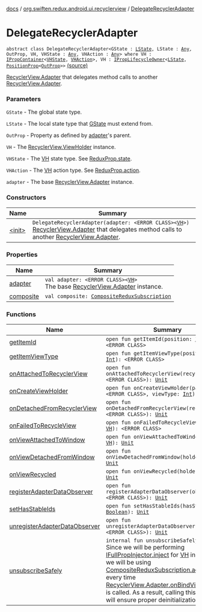 [docs](../../index.md) / [org.swiften.redux.android.ui.recyclerview](../index.md) / [DelegateRecyclerAdapter](./index.md)

# DelegateRecyclerAdapter

`abstract class DelegateRecyclerAdapter<GState : `[`LState`](index.md#LState)`, LState : `[`Any`](https://kotlinlang.org/api/latest/jvm/stdlib/kotlin/-any/index.html)`, OutProp, VH, VHState : `[`Any`](https://kotlinlang.org/api/latest/jvm/stdlib/kotlin/-any/index.html)`, VHAction : `[`Any`](https://kotlinlang.org/api/latest/jvm/stdlib/kotlin/-any/index.html)`> where VH : `[`IPropContainer`](../../org.swiften.redux.ui/-i-prop-container/index.md)`<`[`VHState`](index.md#VHState)`, `[`VHAction`](index.md#VHAction)`>, VH : `[`IPropLifecycleOwner`](../../org.swiften.redux.ui/-i-prop-lifecycle-owner/index.md)`<`[`LState`](index.md#LState)`, `[`PositionProp`](../-position-prop/index.md)`<`[`OutProp`](index.md#OutProp)`>>` [(source)](https://github.com/protoman92/KotlinRedux/tree/master/android/android-recyclerview/src/main/java/org/swiften/redux/android/ui/recyclerview/RecyclerAdapter.kt#L53)

[RecyclerView.Adapter](#) that delegates method calls to another [RecyclerView.Adapter](#).

### Parameters

`GState` - The global state type.

`LState` - The local state type that [GState](index.md#GState) must extend from.

`OutProp` - Property as defined by [adapter](adapter.md)'s parent.

`VH` - The [RecyclerView.ViewHolder](#) instance.

`VHState` - The [VH](index.md#VH) state type. See [ReduxProp.state](../../org.swiften.redux.ui/-redux-prop/state.md).

`VHAction` - The [VH](index.md#VH) action type. See [ReduxProp.action](../../org.swiften.redux.ui/-redux-prop/action.md).

`adapter` - The base [RecyclerView.Adapter](#) instance.

### Constructors

| Name | Summary |
|---|---|
| [&lt;init&gt;](-init-.md) | `DelegateRecyclerAdapter(adapter: <ERROR CLASS><`[`VH`](index.md#VH)`>)`<br>[RecyclerView.Adapter](#) that delegates method calls to another [RecyclerView.Adapter](#). |

### Properties

| Name | Summary |
|---|---|
| [adapter](adapter.md) | `val adapter: <ERROR CLASS><`[`VH`](index.md#VH)`>`<br>The base [RecyclerView.Adapter](#) instance. |
| [composite](composite.md) | `val composite: `[`CompositeReduxSubscription`](../../org.swiften.redux.core/-composite-redux-subscription/index.md) |

### Functions

| Name | Summary |
|---|---|
| [getItemId](get-item-id.md) | `open fun getItemId(position: `[`Int`](https://kotlinlang.org/api/latest/jvm/stdlib/kotlin/-int/index.html)`): <ERROR CLASS>` |
| [getItemViewType](get-item-view-type.md) | `open fun getItemViewType(position: `[`Int`](https://kotlinlang.org/api/latest/jvm/stdlib/kotlin/-int/index.html)`): <ERROR CLASS>` |
| [onAttachedToRecyclerView](on-attached-to-recycler-view.md) | `open fun onAttachedToRecyclerView(recyclerView: <ERROR CLASS>): `[`Unit`](https://kotlinlang.org/api/latest/jvm/stdlib/kotlin/-unit/index.html) |
| [onCreateViewHolder](on-create-view-holder.md) | `open fun onCreateViewHolder(parent: <ERROR CLASS>, viewType: `[`Int`](https://kotlinlang.org/api/latest/jvm/stdlib/kotlin/-int/index.html)`): `[`VH`](index.md#VH) |
| [onDetachedFromRecyclerView](on-detached-from-recycler-view.md) | `open fun onDetachedFromRecyclerView(recyclerView: <ERROR CLASS>): `[`Unit`](https://kotlinlang.org/api/latest/jvm/stdlib/kotlin/-unit/index.html) |
| [onFailedToRecycleView](on-failed-to-recycle-view.md) | `open fun onFailedToRecycleView(holder: `[`VH`](index.md#VH)`): <ERROR CLASS>` |
| [onViewAttachedToWindow](on-view-attached-to-window.md) | `open fun onViewAttachedToWindow(holder: `[`VH`](index.md#VH)`): `[`Unit`](https://kotlinlang.org/api/latest/jvm/stdlib/kotlin/-unit/index.html) |
| [onViewDetachedFromWindow](on-view-detached-from-window.md) | `open fun onViewDetachedFromWindow(holder: `[`VH`](index.md#VH)`): `[`Unit`](https://kotlinlang.org/api/latest/jvm/stdlib/kotlin/-unit/index.html) |
| [onViewRecycled](on-view-recycled.md) | `open fun onViewRecycled(holder: `[`VH`](index.md#VH)`): `[`Unit`](https://kotlinlang.org/api/latest/jvm/stdlib/kotlin/-unit/index.html) |
| [registerAdapterDataObserver](register-adapter-data-observer.md) | `open fun registerAdapterDataObserver(observer: <ERROR CLASS>): `[`Unit`](https://kotlinlang.org/api/latest/jvm/stdlib/kotlin/-unit/index.html) |
| [setHasStableIds](set-has-stable-ids.md) | `open fun setHasStableIds(hasStableIds: `[`Boolean`](https://kotlinlang.org/api/latest/jvm/stdlib/kotlin/-boolean/index.html)`): `[`Unit`](https://kotlinlang.org/api/latest/jvm/stdlib/kotlin/-unit/index.html) |
| [unregisterAdapterDataObserver](unregister-adapter-data-observer.md) | `open fun unregisterAdapterDataObserver(observer: <ERROR CLASS>): `[`Unit`](https://kotlinlang.org/api/latest/jvm/stdlib/kotlin/-unit/index.html) |
| [unsubscribeSafely](unsubscribe-safely.md) | `internal fun unsubscribeSafely(): `[`Unit`](https://kotlinlang.org/api/latest/jvm/stdlib/kotlin/-unit/index.html)<br>Since we will be performing [IFullPropInjector.inject](../../org.swiften.redux.ui/-i-prop-injector/inject.md) for [VH](index.md#VH) instances, we will be using [CompositeReduxSubscription.add](../../org.swiften.redux.core/-composite-redux-subscription/add.md) a lot every time [RecyclerView.Adapter.onBindViewHolder](#) is called. As a result, calling this method will ensure proper deinitialization. |
